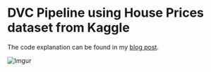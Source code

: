 # DVC Pipeline using House Prices dataset from Kaggle

The code explanation can be found in my [blog post](https://www.slchangcoding.site/posts/20240620_dvc_pipeline/).

![Imgur](https://imgur.com/Sk4VxFJ.jpg)